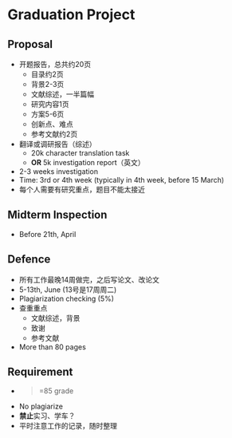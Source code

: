 # Graduation Project

## Proposal
* 开题报告，总共约20页
    * 目录约2页
    * 背景2-3页
    * 文献综述，一半篇幅
    * 研究内容1页
    * 方案5-6页
    * 创新点、难点
    * 参考文献约2页
* 翻译或调研报告（综述）
    - 20k character translation task
    - **OR** 5k investigation report（英文）
* 2-3 weeks investigation
* Time: 3rd or 4th week (typically in 4th week, before 15 March)
* 每个人需要有研究重点，题目不能太接近

## Midterm Inspection
* Before 21th, April

## Defence
* 所有工作最晚14周做完，之后写论文、改论文
* 5-13th, June (13号是17周周二)
* Plagiarization checking (5%)
* 查重重点
    * 文献综述，背景
    * 致谢
    * 参考文献
* More than 80 pages

## Requirement
* >=85 grade
* No plagiarize
* **禁止**实习、学车？
* 平时注意工作的记录，随时整理
